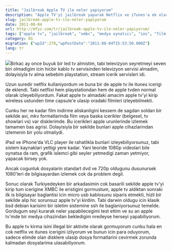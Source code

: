 ```yaml
---
title: "Jailbreak Apple TV ile neler yapiyorum"
description: "Apple TV'yi jailbreak yaparak Netflix ve iTunes'a ek olarak, Time Capsule'deki AVI/MKV formatındaki yerel medya dosyalarını XMBC üzerinden nasıl izlediğimi anlatıyorum."
slug: jailbreak-apple-tv-ile-neler-yapiyorum
date: 2011-08-04
url: http://mfyz.com/tr/jailbreak-apple-tv-ile-neler-yapiyorum/
tags: ["apple tv", "jailbreak", "xmbc", "medya oynatıcı", "ios", "film izleme"]
category: OS
migration: {"wpId":278,"wpPostDate":"2011-08-04T15:53:50.000Z"}
lang: tr
---
```


![](/images/archive/tr/2011/08/atv-seasonpass.jpg)Birkac ay once buyuk bir led tv almistim, tabi televizyon seyretmeyi seven biri olmadigim icin hicbir kablo tv servisinden televizyon servisi almadim, dolayisiyla tv alma sebebim playstation, stream icerik servisleri idi.

Uzun suredir netflix kullaniyordum ve buna bir de apple tv ile itunes icerigi de eklendi. Tabi netflixi hem playstationdan hem de apple tvden normal olarak izleyebiliyordum. Fakat apple tv almadaki amacim apple tv'yi kirip wireless ustunden time capsule'e ulasip oradaki filmleri izleyebilmekti.

Cunku her ne kadar film indirme aliskanligini kessem de sagdan soldan bir sekilde avi, mkv formatlarinda film veya baska icerikler (belgesel, tv showlari vs) var disklerimde. Bu icerikleri apple urunlerinde izlemek tamamen bas agrisi. Dolayisiyla bir sekilde bunlari apple cihazlarindan izlemenin bir yolu olmaliydi.

iPad ve iPhone'da VLC player ile rahatlikla bunlari izleyebiliyorsunuz, tabi sistem kaynaklari yettigi yere kadar. Yani teoride 1080p videolari bile oynatsa da ram, grafik islemci gibi seyler yetmedigi zaman yetmiyor, yapacak birsey yok.

Ancak cogunluk dosyalarin standart dvd ve 720p oldugunu dusunursek 1080'leri de bilgisayardan izlemek cok da problem degil.

Sonuc olarak Turkiyedeyken bir arkadasimin cok basarili sekilde apple tv'yi kirip tum icerigine XMBC ile eristigini gormustum, apple tv aldiktan sonraki ilk is bilgisayar baglantisi icin micro usb kablosunu siparis etmekti, hizli bir sekilde alip hic sorunsuz apple tv'yi kirdim. Tabi darwin oldugu icin klasik bsd debian karisimi bir isletim sistemine ssh ile baglaniyorsunuz temelde. Gordugum seyi kurarak neler yapabilecegimi test ettim ve su an apple tv'mde bir medya cihazindan bekledigim nredeyse herseyi yapabiliyorum.

Bu apple tv kirma isini illegal bir aktivite olarak gormuyorum cunku hala en cok netflix ve itunes icerigini izliyorum ve bunun icin para oduyorum, sadece elimde olan disklere ulasip dosya formatlarini cevirmek zorunda kalmadan dosyalarima ulasabiliyorum.